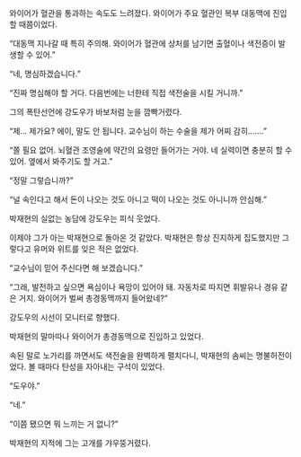 와이어가 혈관을 통과하는 속도도 느려졌다. 와이어가 주요 혈관인 복부 대동맥에 진입할 때쯤이었다.

“대동맥 지나갈 때 특히 주의해. 와이어가 혈관에 상처를 남기면 출혈이나 색전증이 발생할 수 있어.”

“네, 명심하겠습니다.”

“진짜 명심해야 할 거다. 다음번에는 너한테 직접 색전술을 시킬 거니까.”

그의 폭탄선언에 강도우가 바보처럼 눈을 깜빡거렸다.

“제… 제가요? 에이, 말도 안 됩니다. 교수님이 하는 수술을 제가 어찌 감히…….”

“쫄 필요 없어. 뇌혈관 조영술에 약간의 요령만 들어가는 거야. 네 실력이면 충분히 할 수 있어. 옆에서 봐주기도 할 거고.”

“정말 그렇습니까?”

“널 속인다고 해서 돈이 나오는 것도 아니고 떡이 나오는 것도 아니니까 안심해.”

박재현의 실없는 농담에 강도우는 피식 웃었다.

이제야 그가 아는 박재현으로 돌아온 것 같았다. 박재현은 항상 진지하게 집도했지만 그렇다고 유머와 위트를 잊은 적은 없었다.

“교수님이 믿어 주신다면 해 보겠습니다.”

“그래, 발전하고 싶으면 욕심이나 욕망이 있어야 돼. 자동차로 따지면 휘발유나 경유 같은 거지. 와이어가 벌써 총경동맥까지 들어왔네?”

강도우의 시선이 모니터로 향했다.

박재현의 말마따나 와이어가 총경동맥으로 진입하고 있었다.

속된 말로 노가리를 까면서도 색전술을 완벽하게 펼치다니, 박재현의 솜씨는 명불허전이었다. 볼 때마다 탄성을 자아내는 구석이 있었다.

“도우야.”

“네.”

“이쯤 됐으면 뭐 느끼는 거 없니?”

박재현의 지적에 그는 고개를 갸우뚱거렸다.